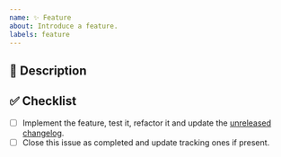 ```yaml
---
name: ✨ Feature
about: Introduce a feature.
labels: feature
---
```


## 📝 Description

<!-- Describe the feature here. -->

<!-- Uncomment this section if your issue depends on another one.
## 🔗 Dependencies

This issue is blocked by the following ones:
- [ ] #ITEM
-->

## ✅ Checklist

- [ ] Implement the feature, test it, refactor it and update the [unreleased changelog].
- [ ] Close this issue as completed and update tracking ones if present.

[unreleased changelog]: https://github.com/kotools/types/blob/main/CHANGELOG.md#unreleased
